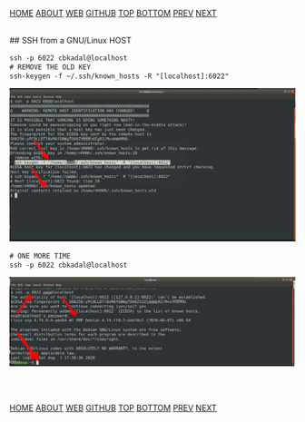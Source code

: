 ---
---

[HOME](index.md)
[ABOUT](README.md)
[WEB](https://osp4diss.vlsm.org/)
[GITHUB](https://github.com/UI-FASILKOM-OS/osp4diss/)
[TOP](#)
[BOTTOM](#endofpage)
[PREV](osp-002-putty.md)
[NEXT](osp-002-winscp.md)

<br>
## SSH from a GNU/Linux HOST

```
ssh -p 6022 cbkadal@localhost
# REMOVE THE OLD KEY
ssh-keygen -f ~/.ssh/known_hosts -R "[localhost]:6022"

```

<img src="pictures/H-OSP-07.jpg"  width="960">

```
# ONE MORE TIME
ssh -p 6022 cbkadal@localhost

```

<img src="pictures/H-OSP-08.jpg"  width="960">

<br id="endofpage"><br>

[HOME](index.md)
[ABOUT](README.md)
[WEB](https://osp4diss.vlsm.org/)
[GITHUB](https://github.com/UI-FASILKOM-OS/osp4diss/)
[TOP](#)
[BOTTOM](#endofpage)
[PREV](osp-002-putty.md)
[NEXT](osp-002-winscp.md)
<br>


